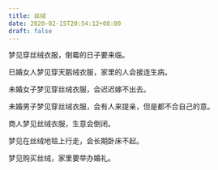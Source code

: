 ```yaml
---
title: 丝绒
date: 2020-02-15T20:54:12+08:00
draft: false
---
```


梦见穿丝绒衣服，倒霉的日子要来临。


已婚女人梦见穿天鹅绒衣服，家里的人会接连生病。


未婚女子梦见穿丝绒衣服，会迟迟嫁不出去。


未婚男子梦见穿丝绒衣服，会有人来提亲，但是都不合自己的意。


商人梦见丝绒衣服，生意会倒闭。


梦见在丝绒地毯上行走，会长期卧床不起。


梦见购买丝绒，家里要举办婚礼。
